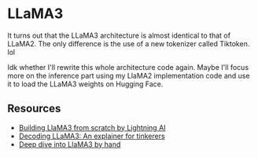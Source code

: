 # LLaMA3

It turns out that the LLaMA3 architecture is almost identical to that of LLaMA2. The only difference is the use of a new tokenizer called Tiktoken. lol

Idk whether I'll rewrite this whole architecture code again. Maybe I'll focus more on the inference part using my LlaMA2 implementation code and use it to load the LLaMA3 weights on Hugging Face.

## Resources

- [Building LlaMA3 from scratch by Lightning AI](https://lightning.ai/fareedhassankhan12/studios/building-llama-3-from-scratch?section=featured)
- [Decoding LLaMA3: An explainer for tinkerers](https://hasgeek.com/simrathanspal/the-llama3-guide/sub/decoding-llama3-part-1-intro-to-llama3-RCehJkfUH348ryim1x6PLN)
- [Deep dive into LlaMA3 by hand](http://medium.com/data-science/deep-dive-into-llama-3-by-hand-%EF%B8%8F-6c6b23dc92b2)

